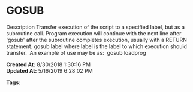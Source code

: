 # GOSUB

Description Transfer execution of the script to a specified label, but as a subroutine call. Program execution will continue with the next line after 'gosub' after the subroutine completes execution, usually with a RETURN statement. gosub label where label is the label to which execution should transfer.  An example of use may be as:  gosub loadprog  

**Created At:** 8/30/2018 1:30:16 PM  
**Updated At:** 5/16/2019 6:28:02 PM  

**Tags:**
<badge text='program profiling' vertical='middle' />
